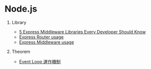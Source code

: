 # Node.js

1. Library
   - [5 Express Middleware Libraries Every Developer Should Know](https://blog.bitsrc.io/5-express-middleware-libraries-every-developer-should-know-94e2728f7503)
   - [Express Router usage](https://expressjs.com/en/guide/routing.html)
   - [Express Middleware usage](https://expressjs.com/en/guide/using-middleware.html)

2. Theorem
   - [Event Loop 運作機制](https://yu-jack.github.io/2021/03/14/node-event-loop/)